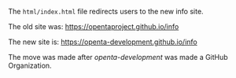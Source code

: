 The `html/index.html` file redirects users to the new info site.

The old site was:  https://opentaproject.github.io/info

The new site is: https://openta-development.github.io/info

The move was made after *openta-development* was made a GitHub Organization.
